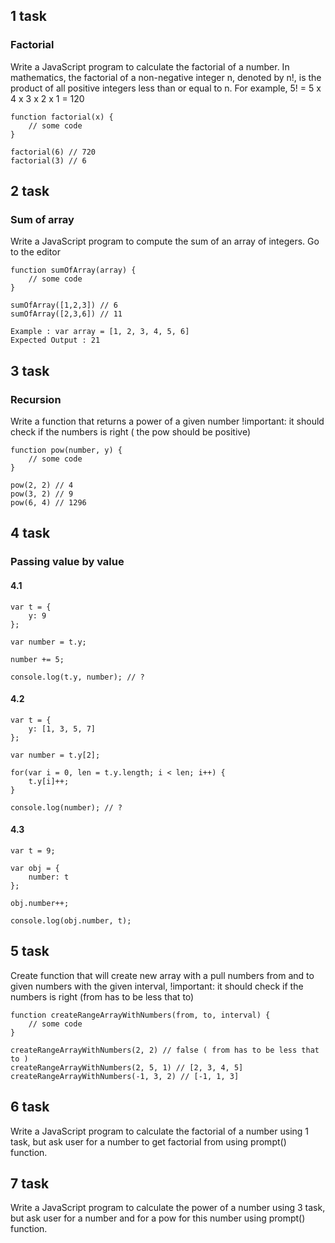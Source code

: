 ## 1 task
### Factorial

Write a JavaScript program to calculate the factorial of a number.
In mathematics, the factorial of a non-negative integer n, denoted by n!, is the product of all positive integers less than or equal to n.
For example, 5! = 5 x 4 x 3 x 2 x 1 = 120

```
function factorial(x) {
    // some code
}

factorial(6) // 720
factorial(3) // 6
```

## 2 task
### Sum of array

Write a JavaScript program to compute the sum of an array of integers. Go to the editor

```
function sumOfArray(array) {
    // some code
}

sumOfArray([1,2,3]) // 6
sumOfArray([2,3,6]) // 11

Example : var array = [1, 2, 3, 4, 5, 6]
Expected Output : 21
```

## 3 task
### Recursion

Write a function that returns a power of a given number
!important: it should check if the numbers is right ( the pow should be positive)

```
function pow(number, y) {
    // some code
}

pow(2, 2) // 4
pow(3, 2) // 9
pow(6, 4) // 1296
```

## 4 task
### Passing value by value

#### 4.1
```
var t = {
    y: 9
};

var number = t.y;

number += 5;

console.log(t.y, number); // ?

```

#### 4.2

```
var t = {
    y: [1, 3, 5, 7]
};

var number = t.y[2];

for(var i = 0, len = t.y.length; i < len; i++) {
    t.y[i]++;
}

console.log(number); // ?

```

#### 4.3

```
var t = 9;

var obj = {
    number: t
};

obj.number++;

console.log(obj.number, t);
```

## 5 task

Create function that will create new array with a pull numbers from and to given numbers with the given interval,
!important: it should check if the numbers is right (from has to be less that to)

```
function createRangeArrayWithNumbers(from, to, interval) {
    // some code
}

createRangeArrayWithNumbers(2, 2) // false ( from has to be less that to )
createRangeArrayWithNumbers(2, 5, 1) // [2, 3, 4, 5]
createRangeArrayWithNumbers(-1, 3, 2) // [-1, 1, 3]
```

## 6 task

Write a JavaScript program to calculate the factorial of a number using 1 task, but ask user for a number to get factorial from using prompt() function.

## 7 task

Write a JavaScript program to calculate the power of a number using 3 task, but ask user for a number and for a pow for this number using prompt() function.
